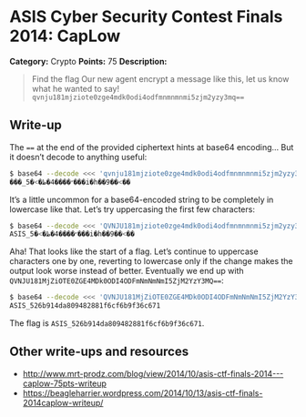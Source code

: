 # ASIS Cyber Security Contest Finals 2014: CapLow

**Category:** Crypto
**Points:** 75
**Description:**

> Find the flag
> Our new agent encrypt a message like this, let us know what he wanted to say!
> `qvnju181mjziote0zge4mdk0odi4odfmnmnmnmi5zjm2yzy3mq==`

## Write-up

The `==` at the end of the provided ciphertext hints at base64 encoding… But it doesn’t decode to anything useful:

```bash
$ base64 --decode <<< 'qvnju181mjziote0zge4mdk0odi4odfmnmnmnmi5zjm2yzy3mq=='
���_5�<�״����4�ظ���i�h��9��<��
```

It’s a little uncommon for a base64-encoded string to be completely in lowercase like that. Let’s try uppercasing the first few characters:

```bash
$ base64 --decode <<< 'QVNJU181mjziote0zge4mdk0odi4odfmnmnmnmi5zjm2yzy3mq=='
ASIS_5�<�״����4�ظ���i�h��9��<��
```

Aha! That looks like the start of a flag. Let’s continue to uppercase characters one by one, reverting to lowercase only if the change makes the output look worse instead of better. Eventually we end up with `QVNJU181MjZiOTE0ZGE4MDk0ODI4ODFmNmNmNmI5ZjM2YzY3MQ==`:

```bash
$ base64 --decode <<< 'QVNJU181MjZiOTE0ZGE4MDk0ODI4ODFmNmNmNmI5ZjM2YzY3MQ=='
ASIS_526b914da809482881f6cf6b9f36c671
```

The flag is `ASIS_526b914da809482881f6cf6b9f36c671`.

## Other write-ups and resources

* <http://www.mrt-prodz.com/blog/view/2014/10/asis-ctf-finals-2014---caplow-75pts-writeup>
* <https://beagleharrier.wordpress.com/2014/10/13/asis-ctf-finals-2014caplow-writeup/>
